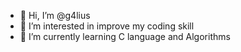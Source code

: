 - 👋 Hi, I’m @g4lius
- 👀 I’m interested in improve my coding skill
- 🌱 I’m currently learning C language and Algorithms

<!---
g4lius/g4lius is a ✨ special ✨ repository because its `README.md` (this file) appears on your GitHub profile.
You can click the Preview link to take a look at your changes.
--->
